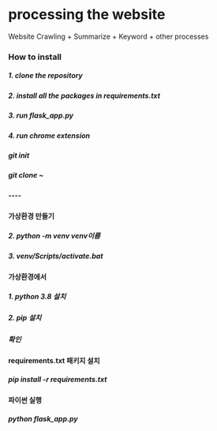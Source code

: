 # processing the website
Website Crawling + Summarize + Keyword + other processes

### How to install
##### 1. clone the repository
##### 2. install all the packages in requirements.txt
##### 3. run flask_app.py
##### 4. run chrome extension

##### git init
##### git clone ~
##### ----
#### 가상환경 만들기
##### 2. python -m venv venv이름
##### 3. venv/Scripts/activate.bat

#### 가상환경에서
##### 1. python 3.8 설치
##### 2. pip 설치
##### 확인

#### requirements.txt 패키지 설치
##### pip install -r requirements.txt

#### 파이썬 실행
##### python flask_app.py
